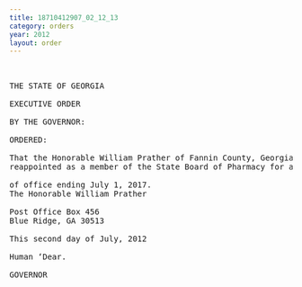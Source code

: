 ```yaml
---
title: 18710412907_02_12_13
category: orders
year: 2012
layout: order
---
```


<pre> 

THE STATE OF GEORGIA

EXECUTIVE ORDER

BY THE GOVERNOR:

ORDERED:

That the Honorable William Prather of Fannin County, Georgia, is
reappointed as a member of the State Board of Pharmacy for a term

of office ending July 1, 2017.
The Honorable William Prather

Post Office Box 456
Blue Ridge, GA 30513

This second day of July, 2012

Human ‘Dear.

GOVERNOR

</pre>
